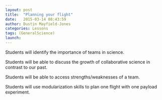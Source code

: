 ```yaml
---
layout: post
title:  "Planning your flight"
date:   2015-03-14 08:43:59
author: Dustin Mayfield-Jones
categories: Lessons
tags: (GeneralScience)
launch: 
---
```

Students will identify the importance of teams in science.

Students will be able to discuss the growth of collaborative science in contrast to our past.

Students will be able to access strengths/weaknesses of a team.

Students will use modularization skills to plan one flight with one payload experiment.